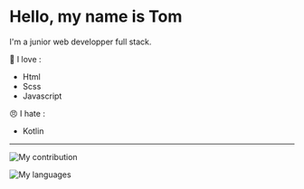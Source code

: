 # Hello, my name is Tom

I'm a junior web developper full stack.

🥰 I love :
* Html
* Scss
* Javascript

😠 I hate :
* Kotlin

---

![My contribution](https://github-readme-stats.vercel.app/api?username=TomymyFr&count_private=true&hide=stars&hide_rank=true&show_icons=true&theme=dracula) 

![My languages](https://github-readme-stats.vercel.app/api/top-langs/?username=anuraghazra&layout=compact&count_private=true&theme=dracula)
